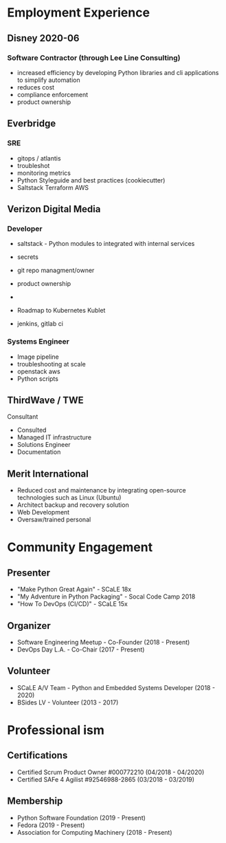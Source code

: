 
# Employment Experience
## Disney 2020-06
### Software Contractor (through Lee Line Consulting)
* increased efficiency by developing Python libraries and cli applications to simplify automation
* reduces cost
* compliance enforcement
* product ownership

## Everbridge
### SRE
* gitops / atlantis
* troubleshot
* monitoring metrics
* Python Styleguide and best practices (cookiecutter)
* Saltstack Terraform AWS

## Verizon Digital Media
### Developer
* saltstack - Python modules to integrated with internal services
* secrets
* git repo managment/owner
* product ownership
* 

* Roadmap to Kubernetes Kublet

* jenkins, gitlab ci

### Systems Engineer
* Image pipeline
* troubleshooting at scale
* openstack aws
* Python scripts

## ThirdWave / TWE
Consultant
* Consulted
* Managed IT infrastructure
* Solutions Engineer
* Documentation

## Merit International

* Reduced cost and maintenance by  integrating open-source technologies such as Linux (Ubuntu)
* Architect backup and recovery solution
* Web Development
* Oversaw/trained personal

# Community Engagement

## Presenter
* "Make Python Great Again" - SCaLE 18x
* "My Adventure in Python Packaging" - Socal Code Camp 2018
* "How To DevOps (CI/CD)" - SCaLE 15x

## Organizer
* Software Engineering Meetup - Co-Founder (2018 - Present)
* DevOps Day L.A. - Co-Chair (2017 - Present)

## Volunteer
* SCaLE A/V Team - Python and Embedded Systems Developer (2018 - 2020)
* BSides LV - Volunteer (2013 - 2017)

# Professional ism
## Certifications
* Certified Scrum Product Owner #000772210 (04/2018 - 04/2020)
* Certified SAFe 4 Agilist #92546988-2865 (03/2018 - 03/2019)
## Membership
* Python Software Foundation (2019 - Present)
* Fedora (2019 - Present)
* Association for Computing Machinery (2018 - Present)
<!--stackedit_data:
eyJoaXN0b3J5IjpbLTExNjI3Nzg0MDAsLTQ5MDA3ODY3MSw4Nj
MxOTgyNDcsMTYyMDUxNzIyMSwxMzUxNjI3NTQ5LC05OTA0Njcy
ODksMjA1MjAzNzQ4OCw3NjA2NzM3NzgsLTYxNzYwNTEwOCwtMT
M0Nzg4ODIyNCwxODg4MDAzNTMzLDEzMDIzNjM4ODNdfQ==
-->